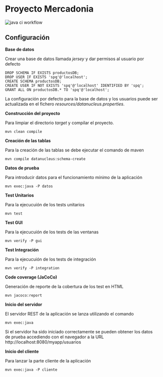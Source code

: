 Proyecto Mercadonia
===============================
![java ci workflow](https://github.com/javifuenn/SPQ-Mercadonia/actions/workflows/java-CI.yml/badge.svg)

Configuración
------------- 


**Base de datos**

Crear una base de datos llamada *jersey* y dar permisos al usuario por defecto

	DROP SCHEMA IF EXISTS productosDB;
	DROP USER IF EXISTS 'spq'@'localhost';
	CREATE SCHEMA productosDB;
	CREATE USER IF NOT EXISTS 'spq'@'localhost' IDENTIFIED BY 'spq';
	GRANT ALL ON productosDB.* TO 'spq'@'localhost';

La configuración por defecto para la base de datos y los usuarios puede ser actualizada en el fichero *resources/datanucleus.properties*.

**Construcción del proyecto**

Para limpiar el directorio _target_ y compilar el proyecto.

	mvn clean compile

**Creación de las tablas**

Para la creación de las tablas se debe ejecutar el comando de maven

	mvn compile datanucleus:schema-create


**Datos de prueba**

Para introducir datos para el funcionamiento mínimo de la aplicación

    mvn exec:java -P datos

**Test Unitarios**

Para la ejecucuión de los tests unitarios

    mvn test

**Test GUI**

Para la ejecucuión de los tests de las ventanas

    mvn verify -P gui

**Test Integración**

Para la ejecucuión de los tests de integración

    mvn verify -P integration

**Code coverage (JaCoCo)**

Generación de reporte de la cobertura de los test en HTML

    mvn jacoco:report

**Inicio del servidor**

El servidor REST de la aplicación se lanza utilizando el comando

    mvn exec:java

Si el servidor ha sido iniciado correctamente se pueden obtener los datos de prueba accediendo con el navegador a la URL http://localhost:8080/myapp/usuarios

**Inicio del cliente**

Para lanzar la parte cliente de la aplicación

    mvn exec:java -P cliente